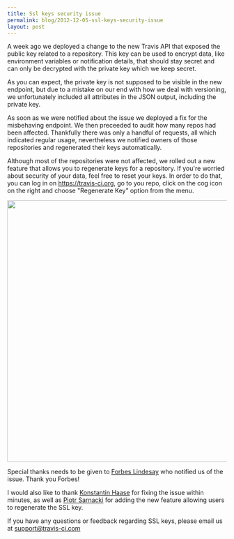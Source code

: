 ```yaml
---
title: Ssl keys security issue
permalink: blog/2012-12-05-ssl-keys-security-issue
layout: post
---
```


A week ago we deployed a change to the new Travis API that exposed the public key related to a repository. This key can be used to encrypt data, like environment variables or notification details, that should stay secret and can only be decrypted with the private key which we keep secret.

As you can expect, the private key is not supposed to be visible in the new endpoint, but due to a mistake on our end with how we deal with versioning, we unfortunately included all attributes in the JSON output, including the private key.

As soon as we were notified about the issue we deployed a fix for the misbehaving endpoint. We then preceeded to audit how many repos had been affected. Thankfully there was only a handful of requests, all which indicated regular usage, nevertheless we notified owners of those repositories and regenerated their keys automatically.

Although most of the repositories were not affected, we rolled out a new feature that allows you to regenerate keys for a repository. If you're worried about security of your data, feel free to reset your keys. In order to do that, you can log in on https://travis-ci.org, go to you repo, click on the cog icon on the right and choose "Regenerate Key" option from the menu.

<img src="http://drogus-s3itch.s3.amazonaws.com/Travis_CI_-_Free_Hosted_Continuous_Integration_Platform_for_the_Open_Source_Community-20121203-222851.jpg" width="600" />

Special thanks needs to be given to [Forbes Lindesay](http://www.forbeslindesay.co.uk) who notified us of the issue. Thank you Forbes!

I would also like to thank [Konstantin Haase](https://twitter.com/konstantinhaase) for fixing the issue within minutes, as well as [Piotr Sarnacki](https://twitter.com/drogus) for adding the new feature allowing users to regenerate the SSL key.

If you have any questions or feedback regarding SSL keys, please email us at support@travis-ci.com
